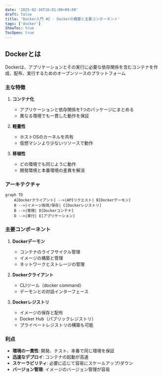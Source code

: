 ```yaml
---
date: '2025-02-16T16:01:00+09:00'
draft: false
title: 'Docker入門 #2 - Dockerの概要と主要コンポーネント'
tags: ['docker']
ShowToc: true
TocOpen: true
---
```


## Dockerとは

Dockerは、アプリケーションとその実行に必要な依存関係を含むコンテナを作成、配布、実行するためのオープンソースのプラットフォーム

### 主な特徴

1. **コンテナ化**
   - アプリケーションと依存関係を1つのパッケージにまとめる
   - 異なる環境でも一貫した動作を保証

2. **軽量性**
   - ホストOSのカーネルを共有
   - 仮想マシンより少ないリソースで動作

3. **移植性**
   - どの環境でも同じように動作
   - 開発環境と本番環境の差異を解消

### アーキテクチャ

```mermaid
graph TD
    A[Dockerクライアント] -->|APIリクエスト| B[Dockerデーモン]
    B -->|イメージ取得/保存| C[Dockerレジストリ]
    B -->|管理| D[Dockerコンテナ]
    D -->|実行| E[アプリケーション]
```

### 主要コンポーネント

1. **Dockerデーモン**
   - コンテナのライフサイクル管理
   - イメージの構築と管理
   - ネットワークとストレージの管理

2. **Dockerクライアント**
   - CLIツール（docker command）
   - デーモンとの対話インターフェース

3. **Dockerレジストリ**
   - イメージの保存と配布
   - Docker Hub（パブリックレジストリ）
   - プライベートレジストリの構築も可能

### 利点

- **環境の一貫性**: 開発、テスト、本番で同じ環境を保証
- **迅速なデプロイ**: コンテナの起動が高速
- **スケーラビリティ**: 必要に応じて容易にスケールアップ/ダウン
- **バージョン管理**: イメージのバージョン管理が容易
